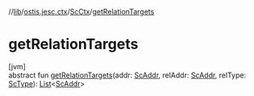 //[lib](../../../index.md)/[ostis.jesc.ctx](../index.md)/[ScCtx](index.md)/[getRelationTargets](get-relation-targets.md)

# getRelationTargets

[jvm]\
abstract fun [getRelationTargets](get-relation-targets.md)(addr: [ScAddr](../../ostis.jesc.client.model.addr/-sc-addr/index.md), relAddr: [ScAddr](../../ostis.jesc.client.model.addr/-sc-addr/index.md), relType: [ScType](../../ostis.jesc.client.model.type/-sc-type/index.md)): [List](https://kotlinlang.org/api/latest/jvm/stdlib/kotlin.collections/-list/index.html)&lt;[ScAddr](../../ostis.jesc.client.model.addr/-sc-addr/index.md)&gt;
